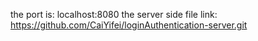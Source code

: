 the port is: localhost:8080
the server side file link: https://github.com/CaiYifei/loginAuthentication-server.git
